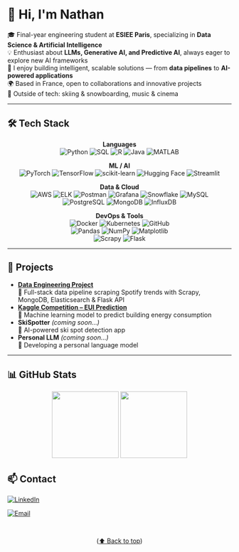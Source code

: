 # 👋 Hi, I'm Nathan  

<!-- 
<div align="center">

![visitors](https://visitor-badge.laobi.icu/badge?page_id=NathanLecoin.NathanLecoin)

</div>
-->


🎓 Final-year engineering student at **ESIEE Paris**, specializing in **Data Science & Artificial Intelligence**  
💡 Enthusiast about **LLMs, Generative AI, and Predictive AI**, always eager to explore new AI frameworks  
🚀 I enjoy building intelligent, scalable solutions — from **data pipelines** to **AI-powered applications**  
🌍 Based in France, open to collaborations and innovative projects  
🎿 Outside of tech: skiing & snowboarding, music & cinema  

---

## 🛠️ Tech Stack  

<div align="center">

**Languages**  
![Python](https://img.shields.io/badge/Python-3776AB?style=for-the-badge&logo=python&logoColor=white) ![SQL](https://img.shields.io/badge/SQL-336791?style=for-the-badge&logo=postgresql&logoColor=white) ![R](https://img.shields.io/badge/R-276DC3?style=for-the-badge&logo=r&logoColor=white) 
![Java](https://img.shields.io/badge/Java-007396?style=for-the-badge&logo=java&logoColor=white) ![MATLAB](https://img.shields.io/badge/MATLAB-0076A8?style=for-the-badge&logo=mathworks&logoColor=white)  

**ML / AI**  
![PyTorch](https://img.shields.io/badge/PyTorch-EE4C2C?style=for-the-badge&logo=pytorch&logoColor=white) ![TensorFlow](https://img.shields.io/badge/TensorFlow-FF6F00?style=for-the-badge&logo=tensorflow&logoColor=white) ![scikit-learn](https://img.shields.io/badge/scikit--learn-F7931E?style=for-the-badge&logo=scikit-learn&logoColor=white) 
![Hugging Face](https://img.shields.io/badge/HuggingFace-FFD21E?style=for-the-badge&logo=huggingface&logoColor=black) ![Streamlit](https://img.shields.io/badge/Streamlit-FF4B4B?style=for-the-badge&logo=streamlit&logoColor=white)  

**Data & Cloud**  
![AWS](https://img.shields.io/badge/AWS-232F3E?style=for-the-badge&logo=amazon-aws&logoColor=white) ![ELK](https://img.shields.io/badge/ELK-005571?style=for-the-badge&logo=elastic&logoColor=white) ![Postman](https://img.shields.io/badge/Postman-FF6C37?style=for-the-badge&logo=postman&logoColor=white)
![Grafana](https://img.shields.io/badge/Grafana-F46800?style=for-the-badge&logo=grafana&logoColor=white)  ![Snowflake](https://img.shields.io/badge/Snowflake-29B5E8?style=for-the-badge&logo=snowflake&logoColor=white) ![MySQL](https://img.shields.io/badge/MySQL-4479A1?style=for-the-badge&logo=mysql&logoColor=white)  
![PostgreSQL](https://img.shields.io/badge/PostgreSQL-336791?style=for-the-badge&logo=postgresql&logoColor=white)  ![MongoDB](https://img.shields.io/badge/MongoDB-47A248?style=for-the-badge&logo=mongodb&logoColor=white)  ![InfluxDB](https://img.shields.io/badge/InfluxDB-22ADF6?style=for-the-badge&logo=influxdb&logoColor=white)  

**DevOps & Tools**  
![Docker](https://img.shields.io/badge/Docker-2496ED?style=for-the-badge&logo=docker&logoColor=white)  ![Kubernetes](https://img.shields.io/badge/Kubernetes-326CE5?style=for-the-badge&logo=kubernetes&logoColor=white)  ![GitHub](https://img.shields.io/badge/GitHub-181717?style=for-the-badge&logo=github&logoColor=white)  
![Pandas](https://img.shields.io/badge/Pandas-150458?style=for-the-badge&logo=pandas&logoColor=white)  ![NumPy](https://img.shields.io/badge/NumPy-013243?style=for-the-badge&logo=numpy&logoColor=white)  ![Matplotlib](https://img.shields.io/badge/Matplotlib-11557c?style=for-the-badge&logo=plotly&logoColor=white)  
![Scrapy](https://img.shields.io/badge/Scrapy-60A839?style=for-the-badge)  ![Flask](https://img.shields.io/badge/Flask-000000?style=for-the-badge&logo=flask&logoColor=white) 

</div>


--- 
## 🚀 Projects

- [**Data Engineering Project**](https://github.com/NathanLecoin/DataEngineerProject)  
  🎵 Full-stack data pipeline scraping Spotify trends with Scrapy, MongoDB, Elasticsearch & Flask API
- [**Kaggle Competition – EUI Prediction**](https://github.com/NathanLecoin/kaggle-competition-EUI)  
  🤖 Machine learning model to predict building energy consumption
- **SkiSpotter** *(coming soon...)*  
  🎿 AI-powered ski spot detection app
- **Personal LLM** *(coming soon...)*  
  🧠 Developing a personal language model

---

## 📊 GitHub Stats  

<div align="center">
  <img src="https://github-readme-stats.vercel.app/api?username=NathanLecoin&show_icons=true&theme=tokyonight" height="150em"/>
  <img src="https://github-readme-stats.vercel.app/api/top-langs/?username=NathanLecoin&layout=compact&theme=tokyonight" height="150em"/>
</div>

## 📫 Contact  
[![LinkedIn](https://img.shields.io/badge/LinkedIn-blue?style=for-the-badge&logo=linkedin)](https://www.linkedin.com/in/nathan-lecoin-855940231/)  

[![Email](https://img.shields.io/badge/Email-D14836?style=for-the-badge&logo=gmail&logoColor=white)](mailto:nathan.lecoin@edu.esiee.fr)

<br>

<p align="center">(<a href="#-hi-im-nathan">⬆️ Back to top</a>)</p>